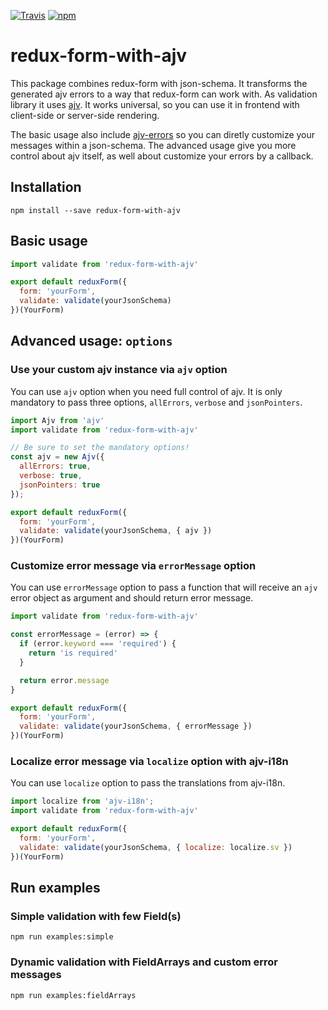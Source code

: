 [![Travis](https://img.shields.io/travis/gitjs/redux-form-with-ajv.svg?style=flat)](https://travis-ci.org/gitjs/redux-form-with-ajv)
[![npm](https://img.shields.io/npm/v/redux-form-with-ajv.svg?style=flat)](https://www.npmjs.com/package/redux-form-with-ajv)

# redux-form-with-ajv

This package combines redux-form with json-schema. It transforms the generated ajv errors to a way that redux-form can work with. As validation library it uses [ajv](https://github.com/epoberezkin/ajv). It works
universal, so you can use it in frontend with client-side or server-side rendering.

The basic usage also include [ajv-errors](https://github.com/epoberezkin/ajv-errors) so you can diretly customize your messages
within a json-schema. The advanced usage give you more control about ajv itself, as well about customize your errors by a callback.

## Installation
```npm install --save redux-form-with-ajv```

## Basic usage

```javascript
import validate from 'redux-form-with-ajv'

export default reduxForm({
  form: 'yourForm',
  validate: validate(yourJsonSchema)
})(YourForm)
```

## Advanced usage: `options`

### Use your custom ajv instance via `ajv` option

You can use `ajv` option when you need full control of ajv. It is only mandatory to pass three options,
`allErrors`, `verbose` and `jsonPointers`.

```javascript
import Ajv from 'ajv'
import validate from 'redux-form-with-ajv'

// Be sure to set the mandatory options!
const ajv = new Ajv({
  allErrors: true,
  verbose: true,
  jsonPointers: true
});

export default reduxForm({
  form: 'yourForm',
  validate: validate(yourJsonSchema, { ajv })
})(YourForm)
```

### Customize error message via `errorMessage` option

You can use `errorMessage` option to pass a function that will receive an `ajv` error object as argument and should return error message.

```javascript
import validate from 'redux-form-with-ajv'

const errorMessage = (error) => {
  if (error.keyword === 'required') {
    return 'is required'
  }

  return error.message
}

export default reduxForm({
  form: 'yourForm',
  validate: validate(yourJsonSchema, { errorMessage })
})(YourForm)
```

### Localize error message via `localize` option with ajv-i18n

You can use `localize` option to pass the translations from ajv-i18n.

```javascript
import localize from 'ajv-i18n';
import validate from 'redux-form-with-ajv'

export default reduxForm({
  form: 'yourForm',
  validate: validate(yourJsonSchema, { localize: localize.sv })
})(YourForm)
```

## Run examples

### Simple validation with few Field(s)
```npm run examples:simple```

### Dynamic validation with FieldArrays and custom error messages
```npm run examples:fieldArrays```
